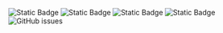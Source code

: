 ![Static Badge](https://img.shields.io/badge/blacklists-60-000000) ![Static Badge](https://img.shields.io/badge/blacklisted-2859058-cc0000) ![Static Badge](https://img.shields.io/badge/whitelisted-2243-00CC00) ![Static Badge](https://img.shields.io/badge/streaming_blacklist-28107-000000) ![GitHub issues](https://img.shields.io/github/issues/fabriziosalmi/blacklists)
